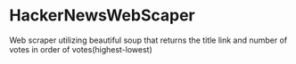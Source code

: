 # HackerNewsWebScaper
Web scraper utilizing beautiful soup that returns the title link and number of votes in order of votes(highest-lowest)
